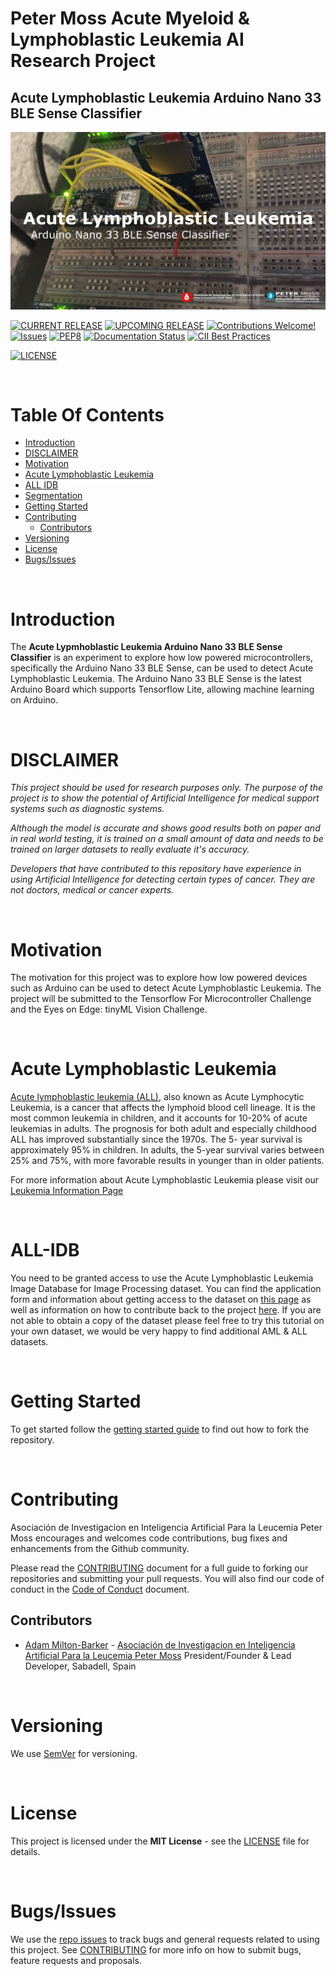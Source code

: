 # Peter Moss Acute Myeloid & Lymphoblastic Leukemia AI Research Project
## Acute Lymphoblastic Leukemia Arduino Nano 33 BLE Sense Classifier

![Acute Lymphoblastic Leukemia Arduino Nano 33 BLE Sense Classifier](assets/images/project-banner.jpg)

[![CURRENT RELEASE](https://img.shields.io/badge/CURRENT%20RELEASE-0.1.0-blue.svg)](https://github.com/AMLResearchProject/ALL-Arduino-Nano-33-BLE-Sense-Classifier/tree/0.1.0) [![UPCOMING RELEASE](https://img.shields.io/badge/CURRENT%20DEV%20BRANCH-1.0.0-blue.svg)](https://github.com/AMLResearchProject/ALL-Arduino-Nano-33-BLE-Sense-Classifier/tree/1.0.0) [![Contributions Welcome!](https://img.shields.io/badge/Contributions-Welcome-lightgrey.svg)](CONTRIBUTING.md)  [![Issues](https://img.shields.io/badge/Issues-Welcome-lightgrey.svg)](issues) [![PEP8](https://img.shields.io/badge/code%20style-pep8-orange.svg)](https://www.python.org/dev/peps/pep-0008/) [![Documentation Status](https://readthedocs.org/projects/all-arduino-nano-33-ble-sense-classifier/badge/?version=latest)](https://all-arduino-nano-33-ble-sense-classifier.readthedocs.io/en/latest/?badge=latest) [![CII Best Practices](https://bestpractices.coreinfrastructure.org/projects/5065/badge)](https://bestpractices.coreinfrastructure.org/projects/5065)

 [![LICENSE](https://img.shields.io/badge/LICENSE-MIT-blue.svg)](LICENSE)

&nbsp;

# Table Of Contents

- [Introduction](#introduction)
- [DISCLAIMER](#disclaimer)
- [Motivation](#motivation)
- [Acute Lymphoblastic Leukemia](#acute-lymphoblastic-leukemia)
- [ALL IDB](#all-idb)
- [Segmentation](#segmentation)
- [Getting Started](#getting-started)
- [Contributing](#contributing)
  - [Contributors](#contributors)
- [Versioning](#versioning)
- [License](#license)
- [Bugs/Issues](#bugs-issues)

&nbsp;

# Introduction

The **Acute Lypmhoblastic Leukemia Arduino Nano 33 BLE Sense Classifier** is an experiment to explore how low powered microcontrollers, specifically the Arduino Nano 33 BLE Sense, can be used to detect Acute Lymphoblastic Leukemia. The Arduino Nano 33 BLE Sense is the latest Arduino Board  which supports  Tensorflow Lite, allowing machine learning on Arduino.

&nbsp;

# DISCLAIMER

_This project should be used for research purposes only. The purpose of the project is to show the potential of Artificial Intelligence for medical support systems such as diagnostic systems._

_Although the model is accurate and shows good results both on paper and in real world testing, it is trained on a small amount of data and needs to be trained on larger datasets to really evaluate it's accuracy._

_Developers that have contributed to this repository have experience in using Artificial Intelligence for detecting certain types of cancer. They are not doctors, medical or cancer experts._

&nbsp;

# Motivation

The motivation for this project was to explore how low powered devices such as Arduino can be used to detect Acute Lymphoblastic Leukemia. The project will be submitted to the Tensorflow For Microcontroller Challenge and the Eyes on Edge: tinyML Vision Challenge.

&nbsp;

# Acute Lymphoblastic Leukemia
[Acute lymphoblastic leukemia (ALL)](https://www.leukemiaairesearch.com/research/leukemia), also known as Acute Lymphocytic Leukemia, is a cancer that affects the lymphoid blood cell lineage. It is the most common leukemia in children, and it accounts for 10-20% of acute leukemias in adults. The prognosis for both adult and especially childhood ALL has improved substantially since the 1970s. The 5- year survival is approximately 95% in children. In adults, the 5-year survival varies between 25% and 75%, with more favorable results in younger than in older patients.

For more information about Acute Lymphoblastic Leukemia  please visit our [Leukemia Information Page](https://www.leukemiaairesearch.com/research/leukemia)

&nbsp;

# ALL-IDB
You need to be granted access to use the Acute Lymphoblastic Leukemia Image Database for Image Processing dataset. You can find the application form and information about getting access to the dataset on [this page](https://homes.di.unimi.it/scotti/all/#download) as well as information on how to contribute back to the project [here](https://homes.di.unimi.it/scotti/all/results.php). If you are not able to obtain a copy of the dataset please feel free to try this tutorial on your own dataset, we would be very happy to find additional AML & ALL datasets.

&nbsp;

# Getting Started

To get started follow the [getting started guide](docs/getting-started.md) to find out how to fork the repository.

&nbsp;

# Contributing
Asociación de Investigacion en Inteligencia Artificial Para la Leucemia Peter Moss encourages and welcomes code contributions, bug fixes and enhancements from the Github community.

Please read the [CONTRIBUTING](CONTRIBUTING.md "CONTRIBUTING") document for a full guide to forking our repositories and submitting your pull requests. You will also find our code of conduct in the [Code of Conduct](CODE-OF-CONDUCT.md) document.

## Contributors
- [Adam Milton-Barker](https://www.leukemiaairesearch.com/association/volunteers/adam-milton-barker "Adam Milton-Barker") - [Asociación de Investigacion en Inteligencia Artificial Para la Leucemia Peter Moss](https://www.leukemiaresearchassociation.ai "Asociación de Investigacion en Inteligencia Artificial Para la Leucemia Peter Moss") President/Founder & Lead Developer, Sabadell, Spain

&nbsp;

# Versioning
We use [SemVer](https://semver.org/) for versioning.

&nbsp;

# License
This project is licensed under the **MIT License** - see the [LICENSE](LICENSE "LICENSE") file for details.

&nbsp;

# Bugs/Issues
We use the [repo issues](issues "repo issues") to track bugs and general requests related to using this project. See [CONTRIBUTING](CONTRIBUTING.md "CONTRIBUTING") for more info on how to submit bugs, feature requests and proposals.